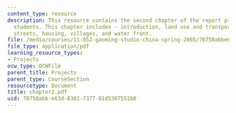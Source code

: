 ```yaml
---
content_type: resource
description: This resource contains the second chapter of the report prepared by the
  students. This chapter includes - introduction, land use and transportation, hydrology,
  streets, housing, villages, and water front.
file: /media/courses/11-952-gaoming-studio-china-spring-2005/70750abbe63d8302737781d5307551b8_chapter2.pdf
file_type: application/pdf
learning_resource_types:
- Projects
ocw_type: OCWFile
parent_title: Projects
parent_type: CourseSection
resourcetype: Document
title: chapter2.pdf
uid: 70750abb-e63d-8302-7377-81d5307551b8
---
```

